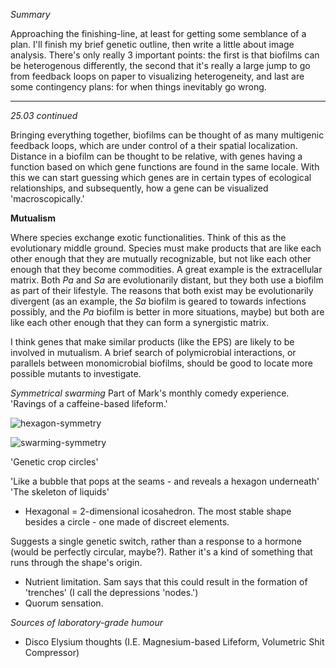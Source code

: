 
*Summary*

Approaching the finishing-line, at least for getting some semblance of a plan. I'll finish my brief genetic outline, then write a little about image analysis. There's only really 3 important points: the first is that biofilms can be heterogenous differently, the second that it's really a large jump to go from feedback loops on paper to visualizing heterogeneity, and last are some contingency plans: for when things inevitably go wrong.

---

*25.03 continued*

Bringing everything together, biofilms can be thought of as many multigenic feedback loops, which are under control of a their spatial localization. Distance in a biofilm can be thought to be relative, with genes having a function based on which gene functions are found in the same locale. With this we can start guessing which genes are in certain types of ecological relationships, and subsequently, how a gene can be visualized 'macroscopically.'

**Mutualism**

Where species exchange exotic functionalities. Think of this as the evolutionary middle ground. Species must make products that are like each other enough that they are mutually recognizable, but not like each other enough that they become commodities. A great example is the extracellular matrix. Both *Pa* and *Sa* are evolutionarily distant, but they both use a biofilm as part of their lifestyle. The reasons that both exist may be evolutionarily divergent (as an example, the *Sa* biofilm is geared to towards infections possibly, and the *Pa* biofilm is better in more situations, maybe) but both are like each other enough that they can form a synergistic matrix.

I think genes that make similar products (like the EPS) are likely to be involved in mutualism. A brief search of polymicrobial interactions, or parallels between monomicrobial biofilms, should be good to locate more possible mutants to investigate.

*Symmetrical swarming*
Part of Mark's monthly comedy experience. 'Ravings of a caffeine-based lifeform.'

![hexagon-symmetry](https://github.com/marklemzin/marks-masters/raw/main/pictures/26.3%20hexagon-symmetry.jpg)

![swarming-symmetry](https://github.com/marklemzin/marks-masters/raw/main/home-made-diagrams/26.3%20symmetrical-swarming.png)

'Genetic crop circles'

'Like a bubble that pops at the seams - and reveals a hexagon underneath'
'The skeleton of liquids'

- Hexagonal = 2-dimensional icosahedron. The most stable shape besides a circle - one made of discreet elements.

Suggests a single genetic switch, rather than a response to a hormone (would be perfectly circular, maybe?). Rather it's a kind of something that runs through the shape's origin.

- Nutrient limitation. Sam says that this could result in the formation of 'trenches' (I call the depressions 'nodes.')
- Quorum sensation.

*Sources of laboratory-grade humour*
- Disco Elysium thoughts (I.E. Magnesium-based Lifeform, Volumetric Shit Compressor)